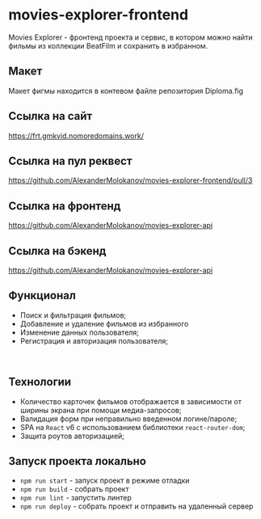# movies-explorer-frontend

Movies Explorer - фронтенд проекта и сервис, в котором можно найти фильмы из коллекции BeatFilm и сохранить в избранном. 

## Макет 
Макет фигмы находится в контевом файле репозитория Diploma.fig

## Ссылка на сайт
https://frt.gmkvid.nomoredomains.work/

## Ссылка на пул реквест
https://github.com/AlexanderMolokanov/movies-explorer-frontend/pull/3

## Ссылка на фронтенд 
https://github.com/AlexanderMolokanov/movies-explorer-api

## Ссылка на бэкенд
https://github.com/AlexanderMolokanov/movies-explorer-api

## Функционал 
* Поиск и фильтрация фильмов; 
* Добавление и удаление фильмов из избранного
* Изменение данных пользователя;
* Регистрация и авторизация пользователя;
<br />

## Технологии
* Количество карточек фильмов отображается в зависимости от ширины экрана при помощи медиа-запросов; 
* Валидация форм при неправильно введенном логине/пароле;
* SPA на `React` v6 c использованием библиотеки `react-router-dom`;
* Защита роутов авторизацией;

## Запуск проекта локально
* `npm run start` - запуск проект в режиме отладки
* `npm run build` - собрать проект
* `npm run lint` - запустить линтер
* `npm run deploy` - собрать проект и отправить на удаленный сервер